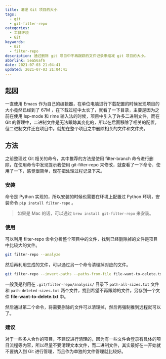 ```yaml
---
title: 清理 Git 项目的大小
tags:
  - git
  - git-filter-repo
categories:
  - 工具环境
  - Git
keywords:
  - Git
  - filter-repo
description: 通过删除 git 项目中不再跟踪的文件记录来缩减 git 项目的大小。
abbrlink: 5ea56af6
date: 2021-07-03 21:04:41
updated: 2021-07-03 21:04:41
---
```


## 起因

一直使用 Emacs 作为自己的编辑器，在单位电脑进行下载配置的时候发现项目的大小竟然已经到了 67M ，在下载过程中太长了，就看了一下目录，主要是因为之前在使用 lsp-mode 和 rime 输入法的时候，项目中引入了许多二进制文件，而在 Git 的管理中，二进制文件是无法跟踪其变化的，所以在后面移除了相关的配置，但二进制文件还在项目中，就想在整个项目之中删除相关的文件和文件夹。

## 方法

之前整理过 Git 相关的命令，其中推荐的方法是使用 filter-branch 命令进行删除，在使用命令中发现提示我使用 git-filter-repo 来修改，就查看了一下命令，使用了一下，感觉很简单，现在把处理过程记录下来。

### 安装

命令是 Python 实现的，所以安装的时候也需要在环境上配置过 Python 环境，安装命令 `pip install filter-repo` 。

> 如果是 Mac 的话，可以通过 `brew install git-filter-repo` 来安装。

### 使用

可以利用 filter-repo 命令分析整个项目中的文件，找到已经删除掉的文件是项目中比较大的文件。

``` sh
git filter-repo --analyze
```

然后再利用生成的文件，可以通过另一个命令清理掉对应的文件。

```sh
git filter-repo --invert-paths --paths-from-file file-want-to-delete.txt
```

一般我是利用在 `.git/filter-repo/analysis/` 目录下 `path-all-sizes.txt` 文件和 `path-deleted-sizes.txt` 两个文件，找到希望不再跟踪的文件，另存到一个文件 **file-want-to-delete.txt** 中。

然后通过第二个命令，将需要删除的文件可以清理掉，然后再强制推到远程就可以了。

### 建议

对于一些多人合作的项目，不建议进行清理的，因为有一些文件会登录有具体的项目流程等内容，所以尽量不要清理文本文件，而二进制文件，其实最好在一开始就不要纳入到 Git 进行管理，而且作为单独的文件管理就比较好。
